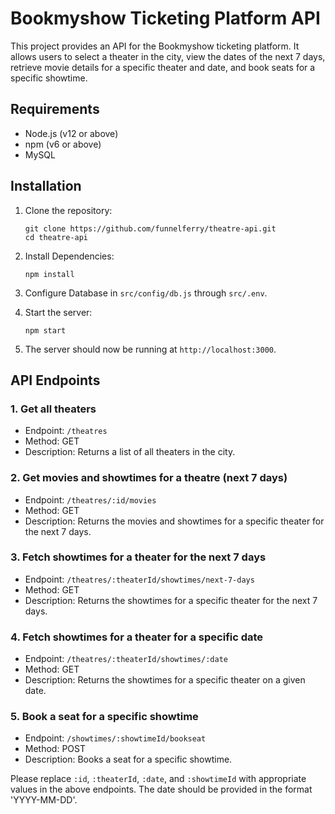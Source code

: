 
# Bookmyshow Ticketing Platform API

This project provides an API for the Bookmyshow ticketing platform. It allows users to select a theater in the city, view the dates of the next 7 days, retrieve movie details for a specific theater and date, and book seats for a specific showtime.

## Requirements

- Node.js (v12 or above)
- npm (v6 or above)
- MySQL

## Installation

1. Clone the repository:
   ```shell
   git clone https://github.com/funnelferry/theatre-api.git
   cd theatre-api
   ```
2. Install Dependencies:

   ```shell
   npm install
   ```
3. Configure Database in `src/config/db.js` through `src/.env`.

4. Start the server:

   ```shell
   npm start
   ```
5. The server should now be running at `http://localhost:3000`.

## API Endpoints

### 1. Get all theaters

- Endpoint: `/theatres`
- Method: GET
- Description: Returns a list of all theaters in the city.

### 2. Get movies and showtimes for a theatre (next 7 days)

- Endpoint: `/theatres/:id/movies`
- Method: GET
- Description: Returns the movies and showtimes for a specific theater for the next 7 days.

### 3. Fetch showtimes for a theater for the next 7 days

- Endpoint: `/theatres/:theaterId/showtimes/next-7-days`
- Method: GET
- Description: Returns the showtimes for a specific theater for the next 7 days.

### 4. Fetch showtimes for a theater for a specific date

- Endpoint: `/theatres/:theaterId/showtimes/:date`
- Method: GET
- Description: Returns the showtimes for a specific theater on a given date.

### 5. Book a seat for a specific showtime

- Endpoint: `/showtimes/:showtimeId/bookseat`
- Method: POST
- Description: Books a seat for a specific showtime.

Please replace `:id`, `:theaterId`, `:date`, and `:showtimeId` with appropriate values in the above endpoints. The date should be provided in the format 'YYYY-MM-DD'.

